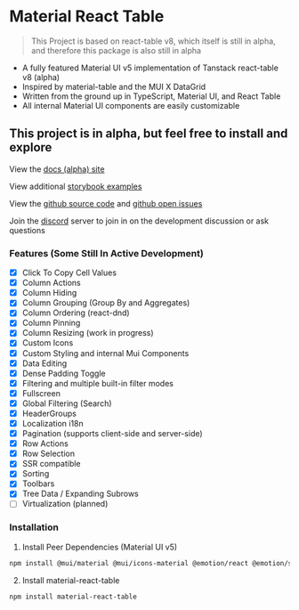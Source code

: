 # Material React Table

> This Project is based on react-table v8, which itself is still in alpha, and therefore this package is also still in alpha

- A fully featured Material UI v5 implementation of Tanstack react-table v8 (alpha)
- Inspired by material-table and the MUI X DataGrid
- Written from the ground up in TypeScript, Material UI, and React Table
- All internal Material UI components are easily customizable

## This project is in alpha, but feel free to install and explore

View the [docs (alpha) site](https://www.material-react-table.com/)

View additional [storybook examples](https://www.material-react-table.dev/)

View the [github source code](https://github.com/KevinVandy/material-react-table) and [github open issues](https://github.com/KevinVandy/material-react-table/issues)

Join the [discord](https://discord.gg/5wqyRx6fnm) server to join in on the development discussion or ask questions

### Features (Some Still In Active Development)

- [x] Click To Copy Cell Values
- [x] Column Actions
- [x] Column Hiding
- [x] Column Grouping (Group By and Aggregates)
- [x] Column Ordering (react-dnd)
- [x] Column Pinning
- [x] Column Resizing (work in progress)
- [x] Custom Icons
- [x] Custom Styling and internal Mui Components
- [x] Data Editing
- [x] Dense Padding Toggle
- [x] Filtering and multiple built-in filter modes
- [x] Fullscreen
- [x] Global Filtering (Search)
- [x] HeaderGroups
- [x] Localization i18n
- [x] Pagination (supports client-side and server-side)
- [x] Row Actions
- [x] Row Selection
- [x] SSR compatible
- [x] Sorting
- [x] Toolbars
- [x] Tree Data / Expanding Subrows
- [ ] Virtualization (planned)

### Installation

1. Install Peer Dependencies (Material UI v5)

```bash
npm install @mui/material @mui/icons-material @emotion/react @emotion/styled
```

2. Install material-react-table

```bash
npm install material-react-table
```

